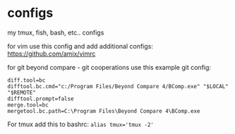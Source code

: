 # configs
my tmux, fish, bash, etc.. configs

for vim use this config and add additional configs: https://github.com/amix/vimrc

for git beyond compare - git cooperations use this example git config:
```
diff.tool=bc
difftool.bc.cmd="c:/Program Files/Beyond Compare 4/BComp.exe" "$LOCAL" "$REMOTE"
difftool.prompt=false
merge.tool=bc
mergetool.bc.path=C:\Program Files\Beyond Compare 4\BComp.exe
```

For tmux add this to bashrc: <code>alias tmux='tmux -2'</code>
